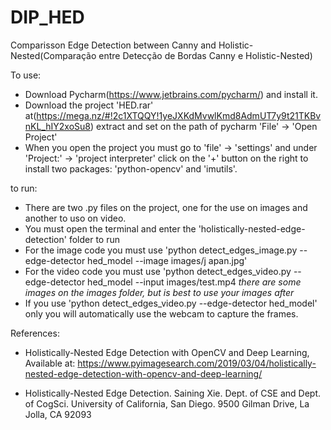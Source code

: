 # DIP_HED
Comparisson Edge Detection between Canny and Holistic-Nested(Comparação entre Detecção de Bordas Canny e Holistic-Nested)

To use:
- Download Pycharm(https://www.jetbrains.com/pycharm/) and install it.
- Download the project 'HED.rar' at(https://mega.nz/#!2c1XTQQY!1yeJXKdMvwlKmd8AdmUT7y9t21TKBvnKL_hIY2xoSu8) extract and  set on the path of pycharm 'File' -> 'Open Project'
- When you open the project you must go to 'file' -> 'settings' and under 'Project:' -> 'project interpreter' click on the '+' button on the right to install two packages: 'python-opencv' and 'imutils'.

to run:
- There are two .py files on the project, one for the use on images and another to uso on video.
- You must open the terminal and enter the 'holistically-nested-edge-detection' folder to run
- For the image code you must use 'python detect_edges_image.py --edge-detector hed_model --image images/j
apan.jpg' 
- For the video code you must use 'python detect_edges_video.py --edge-detector hed_model --input images/test.mp4
*there are some images on the images folder, but is best to use your images after*
- If you use 'python detect_edges_video.py --edge-detector hed_model' only you will automatically use the webcam to capture the frames.

References:
- Holistically-Nested Edge Detection with OpenCV and Deep Learning, Available at: https://www.pyimagesearch.com/2019/03/04/holistically-nested-edge-detection-with-opencv-and-deep-learning/ 

- Holistically-Nested Edge Detection. Saining Xie. Dept. of CSE and Dept. of CogSci. University of California, San Diego. 9500 Gilman Drive, La Jolla, CA 92093

